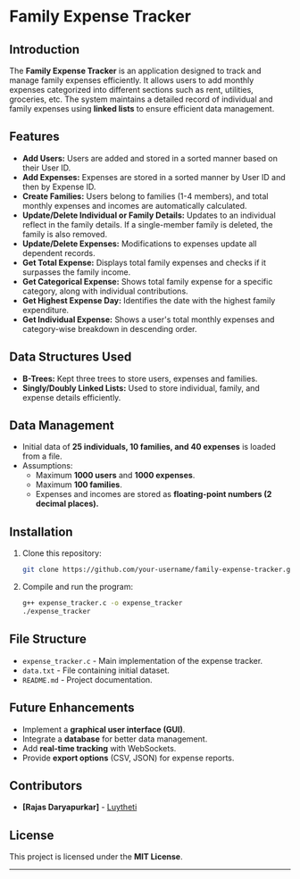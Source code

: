 # Family Expense Tracker

## Introduction
The **Family Expense Tracker** is an application designed to track and manage family expenses efficiently. It allows users to add monthly expenses categorized into different sections such as rent, utilities, groceries, etc. The system maintains a detailed record of individual and family expenses using **linked lists** to ensure efficient data management.

## Features
- **Add Users:** Users are added and stored in a sorted manner based on their User ID.
- **Add Expenses:** Expenses are stored in a sorted manner by User ID and then by Expense ID.
- **Create Families:** Users belong to families (1-4 members), and total monthly expenses and incomes are automatically calculated.
- **Update/Delete Individual or Family Details:** Updates to an individual reflect in the family details. If a single-member family is deleted, the family is also removed.
- **Update/Delete Expenses:** Modifications to expenses update all dependent records.
- **Get Total Expense:** Displays total family expenses and checks if it surpasses the family income.
- **Get Categorical Expense:** Shows total family expense for a specific category, along with individual contributions.
- **Get Highest Expense Day:** Identifies the date with the highest family expenditure.
- **Get Individual Expense:** Shows a user's total monthly expenses and category-wise breakdown in descending order.

## Data Structures Used
- **B-Trees:** Kept three trees to store users, expenses and families.
- **Singly/Doubly Linked Lists:** Used to store individual, family, and expense details efficiently.


## Data Management
- Initial data of **25 individuals, 10 families, and 40 expenses** is loaded from a file.
- Assumptions:
  - Maximum **1000 users** and **1000 expenses**.
  - Maximum **100 families**.
  - Expenses and incomes are stored as **floating-point numbers (2 decimal places).**

## Installation
1. Clone this repository:
   ```sh
   git clone https://github.com/your-username/family-expense-tracker.git
   ```
2. Compile and run the program:
   ```sh
   g++ expense_tracker.c -o expense_tracker
   ./expense_tracker
   ```

## File Structure
- `expense_tracker.c` - Main implementation of the expense tracker.
- `data.txt` - File containing initial dataset.
- `README.md` - Project documentation.

## Future Enhancements
- Implement a **graphical user interface (GUI)**.
- Integrate a **database** for better data management.
- Add **real-time tracking** with WebSockets.
- Provide **export options** (CSV, JSON) for expense reports.

## Contributors
- **[Rajas Daryapurkar]** - [Luytheti](https://github.com/Luytheti)

## License
This project is licensed under the **MIT License**.

---

